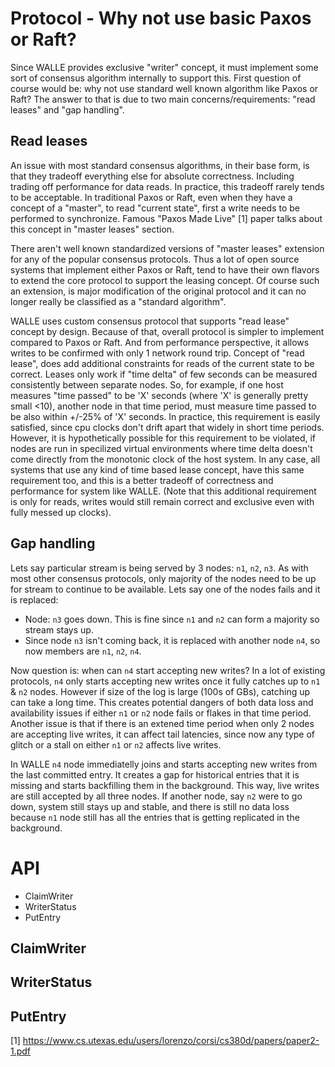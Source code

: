# Protocol - Why not use basic Paxos or Raft?

Since WALLE provides exclusive "writer" concept, it must implement some sort of consensus algorithm internally
to support this. First question of course would be: why not use standard well known algorithm like Paxos or Raft?
The answer to that is due to two main concerns/requirements: "read leases" and "gap handling".

## Read leases

An issue with most standard consensus algorithms, in their base form, is that they tradeoff everything else
for absolute correctness. Including trading off performance for data reads. In practice, this tradeoff rarely
tends to be acceptable. In traditional Paxos or Raft, even when they have a concept of a "master", to read
"current state", first a write needs to be performed to synchronize. Famous "Paxos Made Live" [1] paper talks
about this concept in "master leases" section.

There aren't well known standardized versions of "master leases" extension for any of the popular consensus
protocols. Thus a lot of open source systems that implement either Paxos or Raft, tend to have their own flavors
to extend the core protocol to support the leasing concept. Of course such an extension, is major modification
of the original protocol and it can no longer really be classified as a "standard algorithm".

WALLE uses custom consensus protocol that supports "read lease" concept by design. Because of that, overall protocol
is simpler to implement compared to Paxos or Raft. And from performance perspective, it allows writes to
be confirmed with only 1 network round trip. Concept of "read lease", does add additional constraints for reads
of the current state to be correct. Leases only work if "time delta" of few seconds can be measured consistently
between separate nodes. So, for example, if one host measures "time passed" to be 'X' seconds (where 'X' is generally pretty
small <10), another node in that time period, must measure time passed to be also within +/-25% of 'X' seconds.
In practice, this requirement is easily satisfied, since cpu clocks don't drift apart that widely in short time periods.
However, it is hypothetically possible for this requirement to be violated, if nodes are run in specilized virtual environments
where time delta doesn't come directly from the monotonic clock of the host system. In any case, all systems that use
any kind of time based lease concept, have this same requirement too, and this is a better tradeoff of correctness
and performance for system like WALLE. (Note that this additional requirement is only for reads, writes would still remain
correct and exclusive even with fully messed up clocks).

## Gap handling

Lets say particular stream is being served by 3 nodes: `n1`, `n2`, `n3`. As with most other consensus protocols, only majority
of the nodes need to be up for stream to continue to be available. Lets say one of the nodes fails and it is replaced:
* Node: `n3` goes down. This is fine since `n1` and `n2` can form a majority so stream stays up.
* Since node `n3` isn't coming back, it is replaced with another node `n4`, so now members are `n1`, `n2`, `n4`.

Now question is: when can `n4` start accepting new writes? In a lot of existing protocols, `n4` only starts accepting
new writes once it fully catches up to `n1` & `n2` nodes. However if size of the log is large (100s of GBs), catching
up can take a long time. This creates potential dangers of both data loss and availability issues if either `n1` or
`n2` node fails or flakes in that time period. Another issue is that if there is an extened time period when only 2 nodes
are accepting live writes, it can affect tail latencies, since now any type of glitch or a stall on either `n1` or
`n2` affects live writes.

In WALLE `n4` node immediatelly joins and starts accepting new writes from the last committed entry. It creates a gap
for historical entries that it is missing and starts backfilling them in the background. This way, live writes are still
accepted by all three nodes. If another node, say `n2` were to go down, system still stays up and stable, and there is
still no data loss because `n1` node still has all the entries that is getting replicated in the background.


# API

- ClaimWriter
- WriterStatus
- PutEntry

## ClaimWriter

## WriterStatus

## PutEntry





[1] https://www.cs.utexas.edu/users/lorenzo/corsi/cs380d/papers/paper2-1.pdf